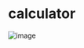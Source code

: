 # calculator

![image](https://github.com/user-attachments/assets/f5617497-5605-46a2-a2da-cf80f7d5b32b)
